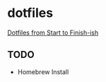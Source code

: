 # dotfiles

[Dotfiles from Start to Finish-ish](https://www.udemy.com/course/dotfiles-from-start-to-finish-ish/)

## TODO

- Homebrew Install
